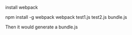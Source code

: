 install webpack 

npm install -g webpack
webpack test1.js test2.js bundle.js

Then it would generate a bundle.js